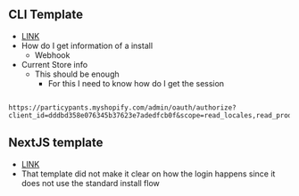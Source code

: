 ## CLI Template
- [LINK](https://github.com/Shopify/shopify-app-examples/tree/main/qr-code/node)
- How do I get information of a install
	- Webhook
- Current Store info
	- This should be enough
		- For this I need to know how do I get the session

```GET

https://particypants.myshopify.com/admin/oauth/authorize?client_id=dddbd358e076345b37623e7adedfcb0f&scope=read_locales,read_products&redirect_uri=http://http://localhost:3000/api/auth/callback&state=407023223723639&grant_options[]=
```


## NextJS template 
- [LINK](https://github.com/Checkout-Blocks/Shopify-App-Examples/tree/main/nextjs-app-starter/web)
- That template did not make it clear on how the login happens since it does not use the standard install flow